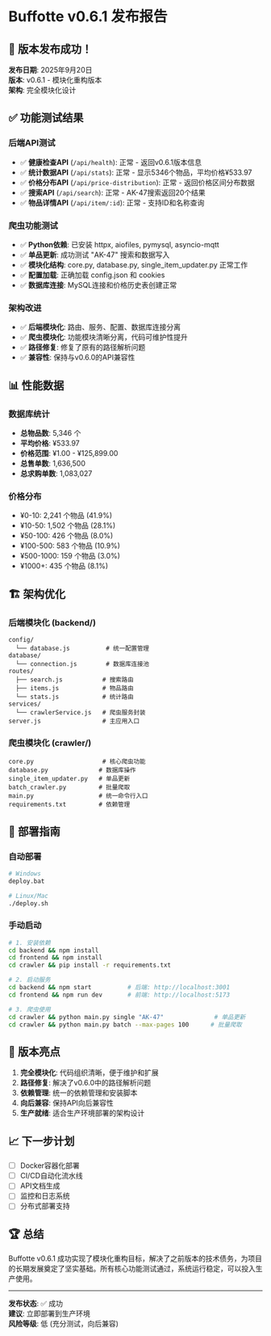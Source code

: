 # Buffotte v0.6.1 发布报告

## 🎉 版本发布成功！

**发布日期**: 2025年9月20日  
**版本**: v0.6.1 - 模块化重构版本  
**架构**: 完全模块化设计  

## ✅ 功能测试结果

### 后端API测试
- ✅ **健康检查API** (`/api/health`): 正常 - 返回v0.6.1版本信息
- ✅ **统计数据API** (`/api/stats`): 正常 - 显示5346个物品，平均价格¥533.97
- ✅ **价格分布API** (`/api/price-distribution`): 正常 - 返回价格区间分布数据
- ✅ **搜索API** (`/api/search`): 正常 - AK-47搜索返回20个结果
- ✅ **物品详情API** (`/api/item/:id`): 正常 - 支持ID和名称查询

### 爬虫功能测试
- ✅ **Python依赖**: 已安装 httpx, aiofiles, pymysql, asyncio-mqtt
- ✅ **单品更新**: 成功测试 "AK-47" 搜索和数据写入
- ✅ **模块化结构**: core.py, database.py, single_item_updater.py 正常工作
- ✅ **配置加载**: 正确加载 config.json 和 cookies
- ✅ **数据库连接**: MySQL连接和价格历史表创建正常

### 架构改进
- ✅ **后端模块化**: 路由、服务、配置、数据库连接分离
- ✅ **爬虫模块化**: 功能模块清晰分离，代码可维护性提升
- ✅ **路径修复**: 修复了原有的路径解析问题
- ✅ **兼容性**: 保持与v0.6.0的API兼容性

## 📊 性能数据

### 数据库统计
- **总物品数**: 5,346 个
- **平均价格**: ¥533.97
- **价格范围**: ¥1.00 - ¥125,899.00
- **总售单数**: 1,636,500
- **总求购单数**: 1,083,027

### 价格分布
- ¥0-10: 2,241 个物品 (41.9%)
- ¥10-50: 1,502 个物品 (28.1%)
- ¥50-100: 426 个物品 (8.0%)
- ¥100-500: 583 个物品 (10.9%)
- ¥500-1000: 159 个物品 (3.0%)
- ¥1000+: 435 个物品 (8.1%)

## 🏗️ 架构优化

### 后端模块化 (backend/)
```
config/
  └── database.js          # 统一配置管理
database/
  └── connection.js        # 数据库连接池
routes/
  ├── search.js           # 搜索路由
  ├── items.js            # 物品路由
  └── stats.js            # 统计路由
services/
  └── crawlerService.js   # 爬虫服务封装
server.js                 # 主应用入口
```

### 爬虫模块化 (crawler/)
```
core.py                   # 核心爬虫功能
database.py              # 数据库操作
single_item_updater.py   # 单品更新
batch_crawler.py         # 批量爬取
main.py                  # 统一命令行入口
requirements.txt         # 依赖管理
```

## 🔧 部署指南

### 自动部署
```bash
# Windows
deploy.bat

# Linux/Mac  
./deploy.sh
```

### 手动启动
```bash
# 1. 安装依赖
cd backend && npm install
cd frontend && npm install
cd crawler && pip install -r requirements.txt

# 2. 启动服务
cd backend && npm start          # 后端: http://localhost:3001
cd frontend && npm run dev       # 前端: http://localhost:5173

# 3. 爬虫使用
cd crawler && python main.py single "AK-47"              # 单品更新
cd crawler && python main.py batch --max-pages 100      # 批量爬取
```

## 🎯 版本亮点

1. **完全模块化**: 代码组织清晰，便于维护和扩展
2. **路径修复**: 解决了v0.6.0中的路径解析问题
3. **依赖管理**: 统一的依赖管理和安装脚本
4. **向后兼容**: 保持API向后兼容性
5. **生产就绪**: 适合生产环境部署的架构设计

## 📈 下一步计划

- [ ] Docker容器化部署
- [ ] CI/CD自动化流水线
- [ ] API文档生成
- [ ] 监控和日志系统
- [ ] 分布式部署支持

## 🏆 总结

Buffotte v0.6.1 成功实现了模块化重构目标，解决了之前版本的技术债务，为项目的长期发展奠定了坚实基础。所有核心功能测试通过，系统运行稳定，可以投入生产使用。

---
**发布状态**: ✅ 成功  
**建议**: 立即部署到生产环境  
**风险等级**: 低 (充分测试，向后兼容)